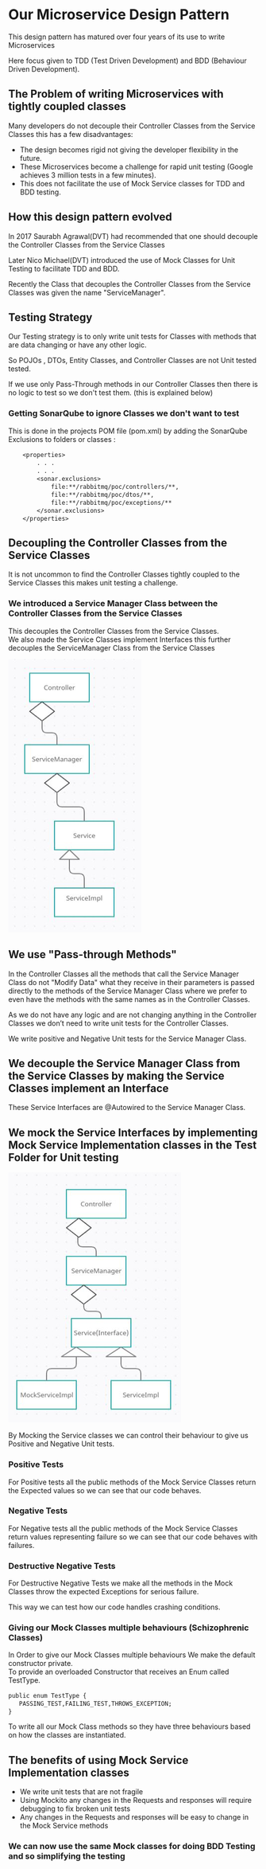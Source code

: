 # Our Microservice Design Pattern
This design pattern has matured over four years of its use to write Microservices   

Here focus given to TDD (Test Driven Development) and BDD (Behaviour Driven Development).

## The Problem of writing Microservices with tightly coupled classes
Many developers do not decouple their Controller Classes from the Service Classes this has a few disadvantages:

  * The design becomes rigid not giving the developer flexibility in the future.
  * These Microservices become a challenge for rapid unit testing (Google achieves 3 million tests in a few minutes).
  * This does not facilitate the use of Mock Service classes for TDD and BDD testing. 

## How this design pattern evolved 
In 2017 Saurabh Agrawal(DVT) had recommended that one should decouple the Controller Classes from the Service Classes

Later Nico Michael(DVT) introduced the use of Mock Classes for Unit Testing to facilitate TDD and BDD.

Recently the Class that decouples the  Controller Classes from the Service Classes was given the name "ServiceManager".

## Testing Strategy
Our Testing strategy is to only write unit tests for Classes with methods that are data changing or have any other logic.

So POJOs , DTOs, Entity Classes, and Controller Classes are not Unit tested tested.

If we use only Pass-Through methods in our Controller Classes then there is no logic to test so we don't test them.
(this is explained below)

### Getting SonarQube to ignore Classes we don't want to test
This is done in the projects POM file (pom.xml) by adding the SonarQube Exclusions to folders or classes :

```
	<properties>
		. . . 
		. . .
		<sonar.exclusions>
			file:**/rabbitmq/poc/controllers/**,
			file:**/rabbitmq/poc/dtos/**,
			file:**/rabbitmq/poc/exceptions/**
		</sonar.exclusions>
	</properties>
```

## Decoupling the Controller Classes from the Service Classes
It is not uncommon to find the Controller Classes tightly coupled to the Service Classes this makes unit testing a challenge.

### We introduced a Service Manager Class between the Controller Classes from the Service Classes
This decouples the Controller Classes from the Service Classes.   
We also made the Service Classes implement Interfaces this further decouples the ServiceManager Class from the Service Classes

![MicroserviceDesignPattern](https://github.com/nic0michael/RabbitMQProducerMicroservice/blob/master/MicroserviceDesignPattern.JPG)

## We use "Pass-through Methods"
In the Controller Classes all the methods that call the Service Manager Class do not "Modify Data" what they receive in their  parameters is passed directly to the methods of the Service Manager Class where we prefer to even have the methods with the same names as in the Controller Classes.

As we do not have any logic and are not changing anything in the Controller Classes we don’t need to write unit tests for the Controller Classes.

We write positive and Negative Unit tests for the Service Manager Class.

## We decouple the Service Manager Class from the Service Classes by making the Service Classes implement an Interface
These Service Interfaces are @Autowired to the Service Manager Class.

## We mock the Service Interfaces by implementing Mock Service Implementation classes in the Test Folder for Unit testing

![MicroserviceDesignPatternTDDandBDD](https://github.com/nic0michael/RabbitMQProducerMicroservice/blob/master/MicroserviceDesignPatternTDDandBDD.JPG)

By Mocking the Service classes we can control their behaviour to give us  Positive and Negative Unit tests.
  
### Positive Tests
For Positive tests all the public methods of the Mock Service Classes return the Expected values so we can see that our code behaves.

### Negative Tests
For Negative tests all the public methods of the Mock Service Classes return values representing failure so we can see that our code behaves with failures.

### Destructive Negative Tests
For Destructive Negative Tests we make all the methods in the Mock Classes throw the expected Exceptions for serious  failure.

This way we can test how our code handles crashing conditions.

### Giving our Mock Classes multiple behaviours (Schizophrenic Classes)
In Order to give our Mock Classes multiple behaviours We make the default constructor private.  
To provide an overloaded Constructor that receives an Enum called TestType.

    public enum TestType {
	   PASSING_TEST,FAILING_TEST,THROWS_EXCEPTION;
    }
 
To write all our Mock Class methods so they have three behaviours based on how the classes are instantiated.

## The benefits of using Mock Service Implementation classes
  * We write unit tests that are not fragile 
  * Using Mockito any changes in the Requests and responses will require debugging to fix broken unit tests
  * Any changes in the Requests and responses will be easy to change in the Mock Service methods
  
### We can now use the same Mock classes for doing BDD Testing and so simplifying the testing
